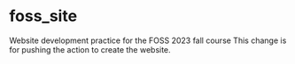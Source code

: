 # foss_site
Website development practice for the FOSS 2023 fall course
This change is for pushing the action to create the website. 
